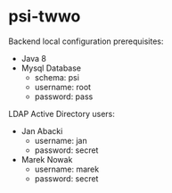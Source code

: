 # psi-twwo

Backend local configuration prerequisites: 
- Java 8
- Mysql Database
  - schema: psi
  - username: root
  - password: pass
  
LDAP Active Directory users: 
- Jan Abacki
  - username: jan
  - password: secret
- Marek Nowak
  - username: marek
  - password: secret
